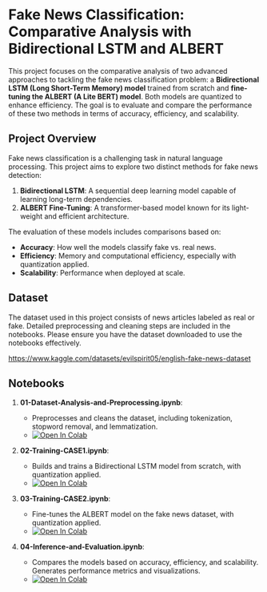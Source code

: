 # Fake News Classification: Comparative Analysis with Bidirectional LSTM and ALBERT

This project focuses on the comparative analysis of two advanced approaches to tackling the fake news classification problem: a **Bidirectional LSTM (Long Short-Term Memory) model** trained from scratch and **fine-tuning the ALBERT (A Lite BERT) model**. Both models are quantized to enhance efficiency. The goal is to evaluate and compare the performance of these two methods in terms of accuracy, efficiency, and scalability.

## Project Overview

Fake news classification is a challenging task in natural language processing. This project aims to explore two distinct methods for fake news detection:
1. **Bidirectional LSTM**: A sequential deep learning model capable of learning long-term dependencies.
2. **ALBERT Fine-Tuning**: A transformer-based model known for its light-weight and efficient architecture.

The evaluation of these models includes comparisons based on:
- **Accuracy**: How well the models classify fake vs. real news.
- **Efficiency**: Memory and computational efficiency, especially with quantization applied.
- **Scalability**: Performance when deployed at scale.

## Dataset

The dataset used in this project consists of news articles labeled as real or fake. Detailed preprocessing and cleaning steps are included in the notebooks. Please ensure you have the dataset downloaded to use the notebooks effectively.

https://www.kaggle.com/datasets/evilspirit05/english-fake-news-dataset


## Notebooks

1. **01-Dataset-Analysis-and-Preprocessing.ipynb**: 
   - Preprocesses and cleans the dataset, including tokenization, stopword removal, and lemmatization.
   - [![Open In Colab](https://colab.research.google.com/assets/colab-badge.svg)](https://colab.research.google.com/github/starryendymion/ML-GP1-Monsoon-2024-SOEJNU/blob/main/notebooks/01-Dataset-Analysis-and-Preprocessing.ipynb)

2. **02-Training-CASE1.ipynb**:
   - Builds and trains a Bidirectional LSTM model from scratch, with quantization applied.
   - [![Open In Colab](https://colab.research.google.com/assets/colab-badge.svg)](https://colab.research.google.com/github/starryendymion/ML-GP1-Monsoon-2024-SOEJNU/blob/main/notebooks/02-Training-CASE1.ipynb)

3. **03-Training-CASE2.ipynb**:
   - Fine-tunes the ALBERT model on the fake news dataset, with quantization applied.
   - [![Open In Colab](https://colab.research.google.com/assets/colab-badge.svg)](https://colab.research.google.com/github/starryendymion/ML-GP1-Monsoon-2024-SOEJNU/blob/main/notebooks/03-Training-CASE2.ipynb)

4. **04-Inference-and-Evaluation.ipynb**:
   - Compares the models based on accuracy, efficiency, and scalability. Generates performance metrics and visualizations.
   - [![Open In Colab](https://colab.research.google.com/assets/colab-badge.svg)](https://colab.research.google.com/github/starryendymion/ML-GP1-Monsoon-2024-SOEJNU/blob/main/notebooks/04-Inference-and-Evaluation.ipynb)


